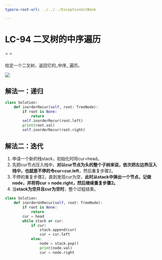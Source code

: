 ```yaml
---
typora-root-url: ../../../ExceptionGitBook

---
```


# LC-94 二叉树的中序遍历

⭐ ⭐ 

给定一个二叉树，返回它的_中序_ 遍历。

![](../../.gitbook/assets/WechatIMG30.jpeg)

## 解法一：递归

```python
class Solution:
    def inorderRecur(self, root: TreeNode):
        if root is None:
            return 
        self.inorderRecur(root.left)
        print(root.val)
        self.inorderRecur(root.right)
```

## 解法二：迭代

1. 申请一个新的栈stack，初始化时将cur=head。
2. 先把cur节点压入栈中，**对以cur节点为头的整个子树来说，依次把左边界压入栈中，也就是不停的令cur=cur.left**，然后重复步骤2。
3. 不停的重复步骤2，直到发现cur为空，**此时从stack中弹出一个节点，记做node，并将将cur = node.right，然后继续重复步骤2。**
4. 当**stack为空并且cur为空时**，整个过程结束。

```python
class Solution:
    def inorderUnRecur(self, root: TreeNode):
        if root is None:
            return
        cur = head
        while stack or cur:
            if cur:
                stack.append(cur)
                cur = cur.left
            else:
                node = stack.pop()
                print(node.val)
                cur = node.right
```

